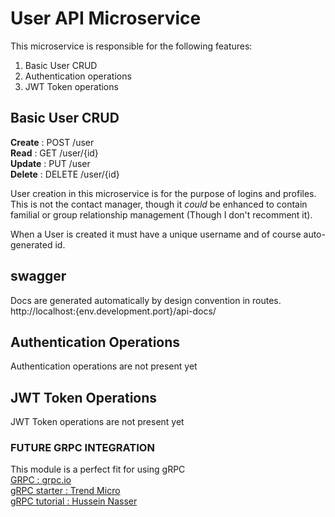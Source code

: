 # User API Microservice #

This microservice is responsible for the following features:
1. Basic User CRUD
2. Authentication operations 
3. JWT Token operations

## Basic User CRUD ##
**Create** : POST /user  
**Read** : GET /user/{id}  
**Update** : PUT /user  
**Delete** : DELETE /user/{id}

User creation in this microservice is for the purpose of logins and profiles.
This is not the contact manager, though it *could* be enhanced to contain
familial or group relationship management (Though I don't recomment it).  

When a User is created it must have a unique username and of course auto-generated id.

## swagger ##
Docs are generated automatically by design convention in routes.  
http://localhost:{env.development.port}/api-docs/

## Authentication Operations ##
Authentication operations are not present yet

## JWT Token Operations ##
JWT Token operations are not present yet

### FUTURE GRPC INTEGRATION ###
This module is a perfect fit for using gRPC  
[GRPC : grpc.io](https://grpc.io/docs/languages/node/basics/)  
[gRPC starter : Trend Micro](https://www.trendmicro.com/en_us/devops/22/f/grpc-api-tutorial.html)  
[gRPC tutorial : Hussein Nasser](https://www.youtube.com/watch?v=Yw4rkaTc0f8)

